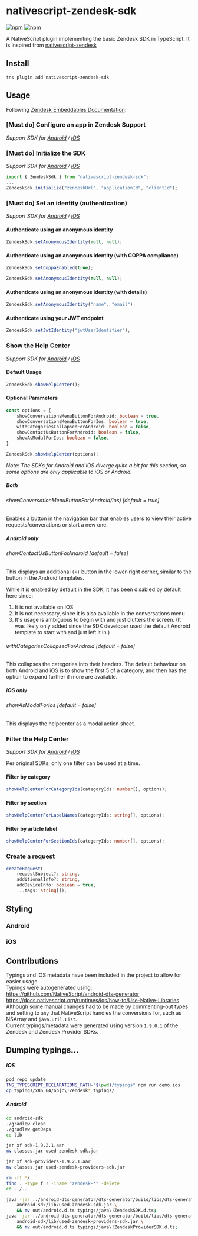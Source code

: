 # nativescript-zendesk-sdk
[![npm](https://img.shields.io/npm/v/nativescript-zendesk-sdk.svg)](https://www.npmjs.com/package/nativescript-localize)
[![npm](https://img.shields.io/npm/dt/nativescript-zendesk-sdk.svg?label=npm%20downloads)](https://www.npmjs.com/package/nativescript-localize)

A NativeScript plugin implementing the basic Zendesk SDK in TypeScript.
It is inspired from [nativescript-zendesk](https://github.com/sitefinitysteve/nativescript-zendesk)

## Install
```shell
tns plugin add nativescript-zendesk-sdk
```

## Usage

Following [Zendesk Embeddables Documentation](https://developer.zendesk.com/embeddables):

### [Must do] Configure an app in Zendesk Support
_Support SDK for [Android](https://developer.zendesk.com/embeddables/docs/android/configure_an_app) / [iOS](https://developer.zendesk.com/embeddables/docs/ios/configure_an_app)_

### [Must do] Initialize the SDK
_Support SDK for [Android](https://developer.zendesk.com/embeddables/docs/android/initialize_sdk) / [iOS](https://developer.zendesk.com/embeddables/docs/ios/initialize_sdk)_
```typescript
import { ZendeskSdk } from "nativescript-zendesk-sdk";
...
ZendeskSdk.initialize("zendeskUrl", "applicationId", "clientId");
```
### [Must do] Set an identity (authentication)
_Support SDK for [Android](https://developer.zendesk.com/embeddables/docs/android/set_an_identity) / [iOS](https://developer.zendesk.com/embeddables/docs/ios/set_an_identity)_

#### Authenticate using an anonymous identity
```typescript
ZendeskSdk.setAnonymousIdentity(null, null);
```

#### Authenticate using an anonymous identity (with COPPA compliance)
```typescript
ZendeskSdk.setCoppaEnabled(true);

ZendeskSdk.setAnonymousIdentity(null, null);
```

#### Authenticate using an anonymous identity (with details)
```typescript
ZendeskSdk.setAnonymousIdentity("name", "email");
```

#### Authenticate using your JWT endpoint
```typescript
ZendeskSdk.setJwtIdentity("jwtUserIdentifier");
```

### Show the Help Center
_Support SDK for [Android](https://developer.zendesk.com/embeddables/docs/android/show_help_center) / [iOS](https://developer.zendesk.com/embeddables/docs/ios/show_help_center)_

#### Default Usage
```typescript
ZendeskSdk.showHelpCenter();
```

#### Optional Parameters
```typescript
const options = {
    showConversationsMenuButtonForAndroid: boolean = true,
    showConversationsMenuButtonForIos: boolean = true,
    withCategoriesCollapsedForAndroid: boolean = false,
    showContactUsButtonForAndroid: boolean = false,
    showAsModalForIos: boolean = false,
}

ZendeskSdk.showHelpCenter(options);
```

_Note:  The SDKs for Android and iOS diverge quite a bit for this section, so some options are only applicable to iOS or Android._

##### Both

###### showConversationMenuButtonFor(Android/Ios) [_default = true_]
Enables a button in the navigation bar that enables users to view their active requests/converations or start a new one.

##### Android only

###### showContactUsButtonForAndroid [_default = false_]
This displays an additional `(+)` button in the lower-right corner, similar to the button in the Android templates.

While it is enabled by default in the SDK, it has been disabled by default here since:
1. It is not available on iOS
2. It is not necessary, since it is also available in the conversations menu
3. It's usage is ambiguous to begin with and just clutters the screen. (It was likely only added since the SDK developer used the default Android template to start with and just left it in.)

###### withCategoriesCollapsedForAndroid [_default = false_]
This collapses the categories into their headers. The default behaviour on both Android and iOS is to show the first 5 of a category, and then has the option to expand further if more are available.

##### iOS only

###### showAsModalForIos [_default = false_]
This displays the helpcenter as a modal action sheet.

### Filter the Help Center
_Support SDK for [Android](https://developer.zendesk.com/embeddables/docs/android/filter_help_center) / [iOS](https://developer.zendesk.com/embeddables/docs/iOS/filter_help_center)_

Per original SDKs, only one filter can be used at a time.

#### Filter by category
```typescript
showHelpCenterForCategoryIds(categoryIds: number[], options);
```

#### Filter by section
```typescript
showHelpCenterForLabelNames(categoryIds: string[], options);
```

#### Filter by article label
```typescript
showHelpCenterForSectionIds(categoryIds: number[], options);
```

### Create a request
```typescript
createRequest(
    requestSubject?: string,
    additionalInfo?: string,
    addDeviceInfo: boolean = true,
    ...tags: string[]);
```

## Styling

### Android

### iOS

## Contributions
Typings and iOS metadata have been included in the project to allow for easier usage.  
Typings were autogenerated using:  
https://github.com/NativeScript/android-dts-generator  
https://docs.nativescript.org/runtimes/ios/how-to/Use-Native-Libraries  
Although some manual changes had to be made by commenting-out types and setting to `any` that NativeScript handles the conversions for, such as NSArray and `java.util.List`.  
Current typings/metadata were generated using version `1.9.0.1` of the Zendesk and Zendesk Provider SDKs.

## Dumping typings...
##### iOS
```sh
pod repo update
TNS_TYPESCRIPT_DECLARATIONS_PATH="$(pwd)/typings" npm run demo.ios
cp typings/x86_64/objc\!Zendesk* typings/
```

##### Android
```sh
cd android-sdk
./gradlew clean
./gradlew getDeps
cd lib

jar xf sdk-1.9.2.1.aar
mv classes.jar used-zendesk-sdk.jar

jar xf sdk-providers-1.9.2.1.aar
mv classes.jar used-zendesk-providers-sdk.jar

rm -rf */
find . -type f ! -iname "zendesk-*" -delete
cd ../..

java -jar ../android-dts-generator/dts-generator/build/libs/dts-generator.jar -input \
    android-sdk/lib/used-zendesk-sdk.jar \
    && mv out/android.d.ts typings/java\!ZendeskSDK.d.ts;
java -jar ../android-dts-generator/dts-generator/build/libs/dts-generator.jar -input \
    android-sdk/lib/used-zendesk-providers-sdk.jar \
    && mv out/android.d.ts typings/java\!ZendeskProviderSDK.d.ts;
```

